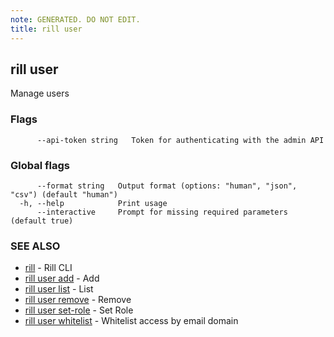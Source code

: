 ```yaml
---
note: GENERATED. DO NOT EDIT.
title: rill user
---
```

## rill user

Manage users

### Flags

```
      --api-token string   Token for authenticating with the admin API
```

### Global flags

```
      --format string   Output format (options: "human", "json", "csv") (default "human")
  -h, --help            Print usage
      --interactive     Prompt for missing required parameters (default true)
```

### SEE ALSO

* [rill](../cli.md)	 - Rill CLI
* [rill user add](add.md)	 - Add
* [rill user list](list.md)	 - List
* [rill user remove](remove.md)	 - Remove
* [rill user set-role](set-role.md)	 - Set Role
* [rill user whitelist](whitelist/whitelist.md)	 - Whitelist access by email domain

